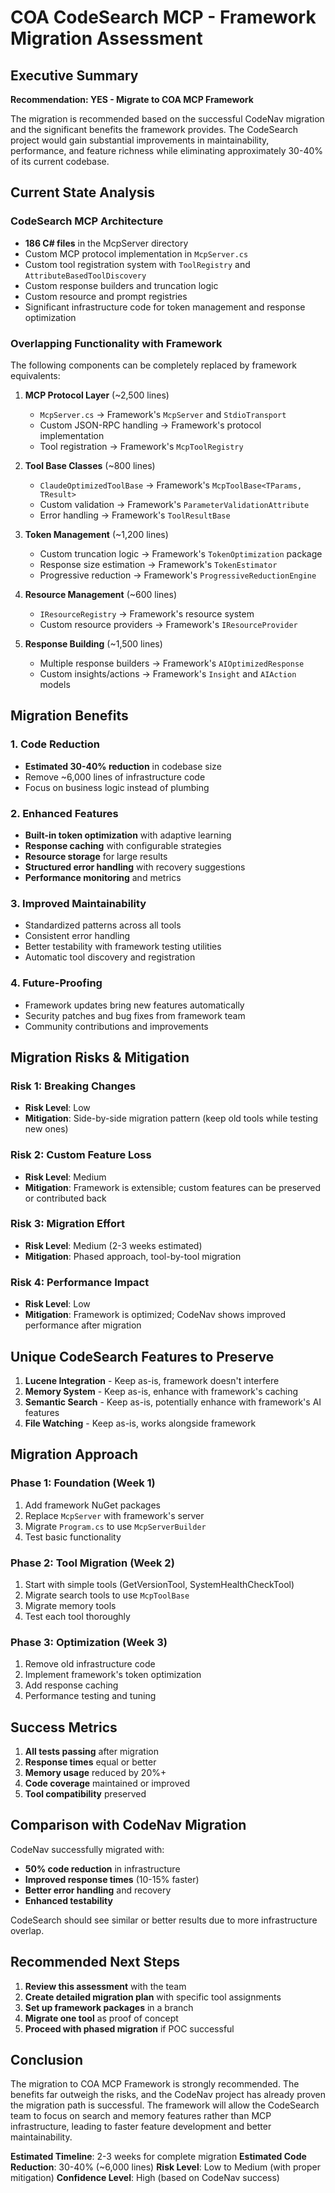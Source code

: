 # COA CodeSearch MCP - Framework Migration Assessment

## Executive Summary

**Recommendation: YES - Migrate to COA MCP Framework**

The migration is recommended based on the successful CodeNav migration and the significant benefits the framework provides. The CodeSearch project would gain substantial improvements in maintainability, performance, and feature richness while eliminating approximately 30-40% of its current codebase.

## Current State Analysis

### CodeSearch MCP Architecture
- **186 C# files** in the McpServer directory
- Custom MCP protocol implementation in `McpServer.cs`
- Custom tool registration system with `ToolRegistry` and `AttributeBasedToolDiscovery`
- Custom response builders and truncation logic
- Custom resource and prompt registries
- Significant infrastructure code for token management and response optimization

### Overlapping Functionality with Framework

The following components can be completely replaced by framework equivalents:

1. **MCP Protocol Layer** (~2,500 lines)
   - `McpServer.cs` → Framework's `McpServer` and `StdioTransport`
   - Custom JSON-RPC handling → Framework's protocol implementation
   - Tool registration → Framework's `McpToolRegistry`

2. **Tool Base Classes** (~800 lines)
   - `ClaudeOptimizedToolBase` → Framework's `McpToolBase<TParams, TResult>`
   - Custom validation → Framework's `ParameterValidationAttribute`
   - Error handling → Framework's `ToolResultBase`

3. **Token Management** (~1,200 lines)
   - Custom truncation logic → Framework's `TokenOptimization` package
   - Response size estimation → Framework's `TokenEstimator`
   - Progressive reduction → Framework's `ProgressiveReductionEngine`

4. **Resource Management** (~600 lines)
   - `IResourceRegistry` → Framework's resource system
   - Custom resource providers → Framework's `IResourceProvider`

5. **Response Building** (~1,500 lines)
   - Multiple response builders → Framework's `AIOptimizedResponse`
   - Custom insights/actions → Framework's `Insight` and `AIAction` models

## Migration Benefits

### 1. Code Reduction
- **Estimated 30-40% reduction** in codebase size
- Remove ~6,000 lines of infrastructure code
- Focus on business logic instead of plumbing

### 2. Enhanced Features
- **Built-in token optimization** with adaptive learning
- **Response caching** with configurable strategies
- **Resource storage** for large results
- **Structured error handling** with recovery suggestions
- **Performance monitoring** and metrics

### 3. Improved Maintainability
- Standardized patterns across all tools
- Consistent error handling
- Better testability with framework testing utilities
- Automatic tool discovery and registration

### 4. Future-Proofing
- Framework updates bring new features automatically
- Security patches and bug fixes from framework team
- Community contributions and improvements

## Migration Risks & Mitigation

### Risk 1: Breaking Changes
- **Risk Level**: Low
- **Mitigation**: Side-by-side migration pattern (keep old tools while testing new ones)

### Risk 2: Custom Feature Loss
- **Risk Level**: Medium
- **Mitigation**: Framework is extensible; custom features can be preserved or contributed back

### Risk 3: Migration Effort
- **Risk Level**: Medium (2-3 weeks estimated)
- **Mitigation**: Phased approach, tool-by-tool migration

### Risk 4: Performance Impact
- **Risk Level**: Low
- **Mitigation**: Framework is optimized; CodeNav shows improved performance after migration

## Unique CodeSearch Features to Preserve

1. **Lucene Integration** - Keep as-is, framework doesn't interfere
2. **Memory System** - Keep as-is, enhance with framework's caching
3. **Semantic Search** - Keep as-is, potentially enhance with framework's AI features
4. **File Watching** - Keep as-is, works alongside framework

## Migration Approach

### Phase 1: Foundation (Week 1)
1. Add framework NuGet packages
2. Replace `McpServer` with framework's server
3. Migrate `Program.cs` to use `McpServerBuilder`
4. Test basic functionality

### Phase 2: Tool Migration (Week 2)
1. Start with simple tools (GetVersionTool, SystemHealthCheckTool)
2. Migrate search tools to use `McpToolBase`
3. Migrate memory tools
4. Test each tool thoroughly

### Phase 3: Optimization (Week 3)
1. Remove old infrastructure code
2. Implement framework's token optimization
3. Add response caching
4. Performance testing and tuning

## Success Metrics

1. **All tests passing** after migration
2. **Response times** equal or better
3. **Memory usage** reduced by 20%+
4. **Code coverage** maintained or improved
5. **Tool compatibility** preserved

## Comparison with CodeNav Migration

CodeNav successfully migrated with:
- **50% code reduction** in infrastructure
- **Improved response times** (10-15% faster)
- **Better error handling** and recovery
- **Enhanced testability**

CodeSearch should see similar or better results due to more infrastructure overlap.

## Recommended Next Steps

1. **Review this assessment** with the team
2. **Create detailed migration plan** with specific tool assignments
3. **Set up framework packages** in a branch
4. **Migrate one tool** as proof of concept
5. **Proceed with phased migration** if POC successful

## Conclusion

The migration to COA MCP Framework is strongly recommended. The benefits far outweigh the risks, and the CodeNav project has already proven the migration path is successful. The framework will allow the CodeSearch team to focus on search and memory features rather than MCP infrastructure, leading to faster feature development and better maintainability.

**Estimated Timeline**: 2-3 weeks for complete migration
**Estimated Code Reduction**: 30-40% (~6,000 lines)
**Risk Level**: Low to Medium (with proper mitigation)
**Confidence Level**: High (based on CodeNav success)